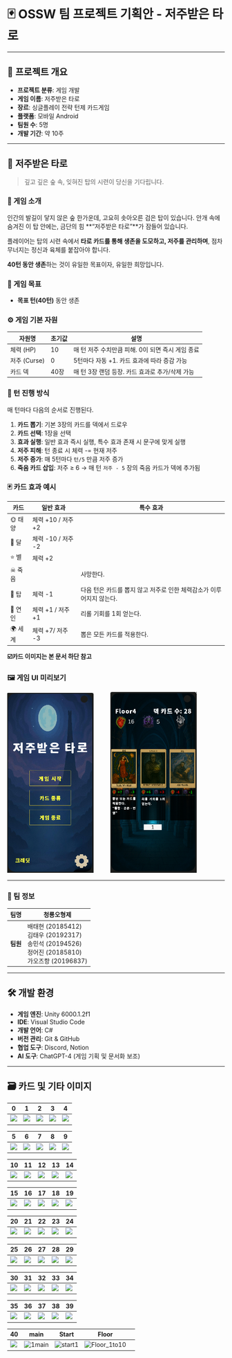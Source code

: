 # 🃏 OSSW 팀 프로젝트 기획안 - 저주받은 타로

---

## 📌 프로젝트 개요

- **프로젝트 분류**: 게임 개발
- **게임 이름**: 저주받은 타로
- **장르**: 싱글플레이 전략 턴제 카드게임
- **플랫폼**: 모바일 Android
- **팀원 수**: 5명
- **개발 기간**: 약 10주

---

## 🌌 저주받은 타로

> 깊고 깊은 숲 속, 잊혀진 탑의 시련이 당신을 기다립니다.
> 

### 🧠 게임 소개

인간의 발길이 닿지 않은 숲 한가운데, 고요히 솟아오른 검은 탑이 있습니다. 안개 속에 숨겨진 이 탑 안에는, 금단의 힘 **“저주받은 타로”**가 잠들어 있습니다.

플레이어는 탑의 시련 속에서 **타로 카드를 통해 생존을 도모하고, 저주를 관리하며**, 점차 무너지는 정신과 육체를 붙잡아야 합니다.

**40턴 동안 생존**하는 것이 유일한 목표이자, 유일한 희망입니다.

### 🎯 게임 목표

- **목표 턴(40턴)** 동안 생존

### ⚙️ 게임 기본 자원

| 자원명 | 초기값 | 설명 |
| --- | --- | --- |
| 체력 (HP) | 10 | 매 턴 저주 수치만큼 피해. 0이 되면 즉시 게임 종료 |
| 저주 (Curse) | 0 | 5턴마다 자동 +1. 카드 효과에 따라 증감 가능 |
| 카드 덱 | 40장 | 매 턴 3장 랜덤 등장. 카드 효과로 추가/삭제 가능 |

### 🔁 턴 진행 방식

매 턴마다 다음의 순서로 진행된다.

1. **카드 뽑기**: 기본 3장의 카드를 덱에서 드로우
2. **카드 선택**: 1장을 선택
3. **효과 실행**: 일반 효과 즉시 실행, 특수 효과 존재 시 문구에 맞게 실행
4. **저주 피해**: 턴 종료 시 체력 -= 현재 저주
5. **저주 증가**: 매 5턴마다 `턴/5` 만큼 저주 증가
6. **죽음 카드 삽입**: 저주 ≥ 6 → 매 턴 `저주 - 5` 장의 죽음 카드가 덱에 추가됨

### 🃏 카드 효과 예시

| 카드 | 일반 효과 | 특수 효과 |
| --- | --- | --- |
| 🌞 태양 | 체력 +10 / 저주 +2 |  |
| 🌙 달 | 체력 -10 / 저주 -2 |  |
| ⭐ 별 | 체력 +2 |  |
| ☠ 죽음 |  | 사망한다. |
| 🗼 탑 | 체력 -1 | 다음 턴은 카드를 뽑지 않고 저주로 인한 체력감소가 이루어지지 않는다. |
| 👥 연인 | 체력 +1 / 저주 +1 | 리롤 기회를 1회 얻는다. |
| 🌍 세계 | 체력 +7/ 저주 -3 | 뽑은 모든 카드를 적용한다. |

  **☑️카드 이미지는 본 문서 하단 참고**

### 🖼️ 게임 UI 미리보기

<img src="asset/ex_gametitle.PNG" alt="메인화면 UI" width="200"/> &nbsp;&nbsp;&nbsp;&nbsp;&nbsp;&nbsp;&nbsp;&nbsp; <img src="asset/ex_gameplay.PNG" alt="게임화면 UI" width="200"/>

---

### 👥 팀 정보

| **팀명** | 청룡오형제 |
| --- | --- |
| **팀원** | 배태현 (20185412)<br> 김태우 (20192317)<br>송민석 (20194526)<br>정어진 (20185810)<br>가오즈항 (20196837) |

---

## 🛠️ 개발 환경

- **게임 엔진**: Unity 6000.1.2f1
- **IDE**: Visual Studio Code
- **개발 언어**: C#
- **버전 관리**: Git & GitHub
- **협업 도구**: Discord, Notion
- **AI 도구**: ChatGPT-4 (게임 기획 및 문서화 보조)

---

## 🗃️ 카드 및 기타 이미지

| 0 | 1 | 2 | 3 | 4 |
|--|--|--|--|--|
| [![](https://github.com/user-attachments/assets/7f6b6203-f196-4873-9412-d0ea26d19c62)](https://github.com/user-attachments/assets/7f6b6203-f196-4873-9412-d0ea26d19c62) | [![](https://github.com/user-attachments/assets/83a06330-bda9-4c69-aaf6-8a77b29979dc)](https://github.com/user-attachments/assets/83a06330-bda9-4c69-aaf6-8a77b29979dc) | [![](https://github.com/user-attachments/assets/4f52e768-5b23-48c5-aec3-09695b829b6e)](https://github.com/user-attachments/assets/4f52e768-5b23-48c5-aec3-09695b829b6e) | [![](https://github.com/user-attachments/assets/35ca76fa-acc6-4a83-b79d-5c8f55955872)](https://github.com/user-attachments/assets/35ca76fa-acc6-4a83-b79d-5c8f55955872) | [![](https://github.com/user-attachments/assets/f3d5bce4-fc58-4b49-8adc-7bd704ef7eda)](https://github.com/user-attachments/assets/f3d5bce4-fc58-4b49-8adc-7bd704ef7eda) |

| 5 | 6 | 7 | 8 | 9 |
|--|--|--|--|--|
| [![](https://github.com/user-attachments/assets/87a3607c-ea96-4d83-9f29-f2694440e993)](https://github.com/user-attachments/assets/87a3607c-ea96-4d83-9f29-f2694440e993) | [![](https://github.com/user-attachments/assets/eb4a6ec6-084e-41bb-944a-830e3756974a)](https://github.com/user-attachments/assets/eb4a6ec6-084e-41bb-944a-830e3756974a) | [![](https://github.com/user-attachments/assets/1a850165-939c-4d3e-b1c4-a949f28a4bb5)](https://github.com/user-attachments/assets/1a850165-939c-4d3e-b1c4-a949f28a4bb5) | [![](https://github.com/user-attachments/assets/4226c93d-d92a-4638-8ce7-39376b57d26a)](https://github.com/user-attachments/assets/4226c93d-d92a-4638-8ce7-39376b57d26a) | [![](https://github.com/user-attachments/assets/82dfaa82-0507-41e4-b6c3-e1dc021ead6e)](https://github.com/user-attachments/assets/82dfaa82-0507-41e4-b6c3-e1dc021ead6e) |

| 10 | 11 | 12 | 13 | 14 |
|----|----|----|----|----|
| [![](https://github.com/user-attachments/assets/486aca67-1785-460d-abc0-23fba7c50a35)](https://github.com/user-attachments/assets/486aca67-1785-460d-abc0-23fba7c50a35) | [![](https://github.com/user-attachments/assets/d5c9195c-af8a-48ae-80bb-56ebc83671cf)](https://github.com/user-attachments/assets/d5c9195c-af8a-48ae-80bb-56ebc83671cf) | [![](https://github.com/user-attachments/assets/24c6581b-33fc-42ea-a635-f8c0f6071060)](https://github.com/user-attachments/assets/24c6581b-33fc-42ea-a635-f8c0f6071060) | [![](https://github.com/user-attachments/assets/9cf0b1d3-5c33-4150-85c8-9cade5dfc900)](https://github.com/user-attachments/assets/9cf0b1d3-5c33-4150-85c8-9cade5dfc900) | [![](https://github.com/user-attachments/assets/0c15de86-bfae-4dfc-ad78-882a342df3aa)](https://github.com/user-attachments/assets/0c15de86-bfae-4dfc-ad78-882a342df3aa) |

| 15 | 16 | 17 | 18 | 19 |
|----|----|----|----|----|
| [![](https://github.com/user-attachments/assets/7079d653-0dbc-440d-a3df-6b3b51b2ce02)](https://github.com/user-attachments/assets/7079d653-0dbc-440d-a3df-6b3b51b2ce02) | [![](https://github.com/user-attachments/assets/369fd101-d3f7-4799-98f2-3b93298f7158)](https://github.com/user-attachments/assets/369fd101-d3f7-4799-98f2-3b93298f7158) | [![](https://github.com/user-attachments/assets/0fef02b3-4fd4-46f7-8a7a-809c03423c67)](https://github.com/user-attachments/assets/0fef02b3-4fd4-46f7-8a7a-809c03423c67) | [![](https://github.com/user-attachments/assets/09f4cad1-1c91-46b9-b4c3-2cb80cd043e1)](https://github.com/user-attachments/assets/09f4cad1-1c91-46b9-b4c3-2cb80cd043e1) | [![](https://github.com/user-attachments/assets/6e7d67b1-cb1f-4f7e-98d1-50930fa23455)](https://github.com/user-attachments/assets/6e7d67b1-cb1f-4f7e-98d1-50930fa23455) |

| 20 | 21 | 22 | 23 | 24 |
|----|----|----|----|----|
| [![](https://github.com/user-attachments/assets/acb37763-fa63-4270-9f1a-9bac05bc4815)](https://github.com/user-attachments/assets/acb37763-fa63-4270-9f1a-9bac05bc4815) | [![](https://github.com/user-attachments/assets/4c40e63b-a728-4196-9310-122559c5a8ae)](https://github.com/user-attachments/assets/4c40e63b-a728-4196-9310-122559c5a8ae) | [![](https://github.com/user-attachments/assets/8479def0-d267-4dc4-9de4-d285a4e52e52)](https://github.com/user-attachments/assets/8479def0-d267-4dc4-9de4-d285a4e52e52) | [![](https://github.com/user-attachments/assets/df4682b5-abf1-4fe5-acca-acba0b1ae483)](https://github.com/user-attachments/assets/df4682b5-abf1-4fe5-acca-acba0b1ae483) | [![](https://github.com/user-attachments/assets/39e754cc-7903-4837-aad1-e463093ea075)](https://github.com/user-attachments/assets/39e754cc-7903-4837-aad1-e463093ea075) |

| 25 | 26 | 27 | 28 | 29 |
|----|----|----|----|----|
| [![](https://github.com/user-attachments/assets/e2f21330-4eb1-4a15-97ab-84e255fc4a5c)](https://github.com/user-attachments/assets/e2f21330-4eb1-4a15-97ab-84e255fc4a5c) | [![](https://github.com/user-attachments/assets/7a899356-fd4f-4bf0-999c-7931aa61e8b7)](https://github.com/user-attachments/assets/7a899356-fd4f-4bf0-999c-7931aa61e8b7) | [![](https://github.com/user-attachments/assets/c58c38bc-4f6a-4b4b-b6ba-3444ad6270d9)](https://github.com/user-attachments/assets/c58c38bc-4f6a-4b4b-b6ba-3444ad6270d9) | [![](https://github.com/user-attachments/assets/dd9807fe-12d9-4236-8018-f989a75929da)](https://github.com/user-attachments/assets/dd9807fe-12d9-4236-8018-f989a75929da) | [![](https://github.com/user-attachments/assets/36c76d4d-8feb-4c9c-8e3d-a3dfbcf25557)](https://github.com/user-attachments/assets/36c76d4d-8feb-4c9c-8e3d-a3dfbcf25557) |

| 30 | 31 | 32 | 33 | 34 |
|----|----|----|----|----|
| [![](https://github.com/user-attachments/assets/9e818ac6-f520-44e7-927b-25fa51ee067e)](https://github.com/user-attachments/assets/9e818ac6-f520-44e7-927b-25fa51ee067e) | [![](https://github.com/user-attachments/assets/32dc6d70-23cc-40c5-bc79-fe8e4710646d)](https://github.com/user-attachments/assets/32dc6d70-23cc-40c5-bc79-fe8e4710646d) | [![](https://github.com/user-attachments/assets/206fc37f-f139-4955-b46c-a031b99fcd67)](https://github.com/user-attachments/assets/206fc37f-f139-4955-b46c-a031b99fcd67) | [![](https://github.com/user-attachments/assets/5c7601f5-4b4b-446c-adad-1aefa84a0aef)](https://github.com/user-attachments/assets/5c7601f5-4b4b-446c-adad-1aefa84a0aef) | [![](https://github.com/user-attachments/assets/4119860d-5362-41e4-ad5d-b96bf27a3a5e)](https://github.com/user-attachments/assets/4119860d-5362-41e4-ad5d-b96bf27a3a5e) |

| 35 | 36 | 37 | 38 | 39 |
|----|----|----|----|----|
| [![](https://github.com/user-attachments/assets/0557ad70-443f-4766-99cf-6f19150f4ae7)](https://github.com/user-attachments/assets/0557ad70-443f-4766-99cf-6f19150f4ae7) | [![](https://github.com/user-attachments/assets/3c693073-9d12-4b8b-aa6f-59de5b7dbd8e)](https://github.com/user-attachments/assets/3c693073-9d12-4b8b-aa6f-59de5b7dbd8e) | [![](https://github.com/user-attachments/assets/8283bb89-0bdf-4521-aece-999a49b95361)](https://github.com/user-attachments/assets/8283bb89-0bdf-4521-aece-999a49b95361) | [![](https://github.com/user-attachments/assets/d32e3f0e-abaf-44aa-910d-bf932e33fcdd)](https://github.com/user-attachments/assets/d32e3f0e-abaf-44aa-910d-bf932e33fcdd) | [![](https://github.com/user-attachments/assets/04b2928e-442a-4f8d-9bcf-49c515158545)](https://github.com/user-attachments/assets/04b2928e-442a-4f8d-9bcf-49c515158545) |

| 40 | main | Start | Floor |   |
|----|---|---|---|---|
| [![](https://github.com/user-attachments/assets/74d2f6ff-9cf1-4ec1-80ad-b55c3c47c181)](https://github.com/user-attachments/assets/74d2f6ff-9cf1-4ec1-80ad-b55c3c47c181) | ![1main](https://github.com/user-attachments/assets/f62aca8b-4c46-417a-9c52-ef3088376968) | ![start1](https://github.com/user-attachments/assets/cb7809fb-4427-4c6c-91ac-43bbc9efe355) | ![Floor_1to10](https://github.com/user-attachments/assets/787aac0b-5765-4409-97f6-54714e52c1a9) |  |

